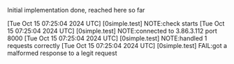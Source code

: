 Initial implementation done, reached here so far

[Tue Oct 15 07:25:04 2024 UTC] [0simple.test] NOTE:check starts
[Tue Oct 15 07:25:04 2024 UTC] [0simple.test] NOTE:connected to 3.86.3.112 port 8000
[Tue Oct 15 07:25:04 2024 UTC] [0simple.test] NOTE:handled 1 requests correctly
[Tue Oct 15 07:25:04 2024 UTC] [0simple.test] FAIL:got a malformed response to a legit request